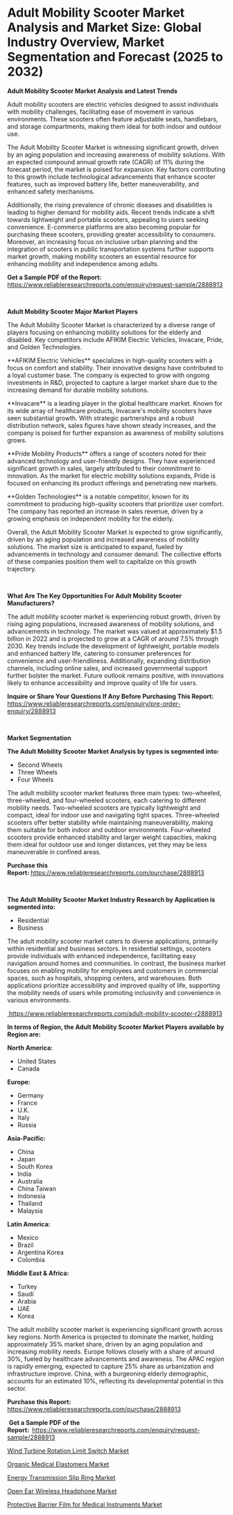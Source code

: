 <p><h1>Adult Mobility Scooter Market Analysis and Market Size: Global Industry Overview, Market Segmentation and Forecast (2025 to 2032)</h1></p><p><strong>Adult Mobility Scooter Market Analysis and Latest Trends</strong></p>
<p><p>Adult mobility scooters are electric vehicles designed to assist individuals with mobility challenges, facilitating ease of movement in various environments. These scooters often feature adjustable seats, handlebars, and storage compartments, making them ideal for both indoor and outdoor use.</p><p>The Adult Mobility Scooter Market is witnessing significant growth, driven by an aging population and increasing awareness of mobility solutions. With an expected compound annual growth rate (CAGR) of 11% during the forecast period, the market is poised for expansion. Key factors contributing to this growth include technological advancements that enhance scooter features, such as improved battery life, better maneuverability, and enhanced safety mechanisms.</p><p>Additionally, the rising prevalence of chronic diseases and disabilities is leading to higher demand for mobility aids. Recent trends indicate a shift towards lightweight and portable scooters, appealing to users seeking convenience. E-commerce platforms are also becoming popular for purchasing these scooters, providing greater accessibility to consumers. Moreover, an increasing focus on inclusive urban planning and the integration of scooters in public transportation systems further supports market growth, making mobility scooters an essential resource for enhancing mobility and independence among adults.</p></p>
<p><strong>Get a Sample PDF of the Report:&nbsp;</strong> <a href="https://www.reliableresearchreports.com/enquiry/request-sample/2888913?utm_campaign=10&utm_medium=2&utm_source=Github&utm_content=ia&utm_term=14032025&utm_id=adult-mobility-scooter">https://www.reliableresearchreports.com/enquiry/request-sample/2888913</a></p>
<p>&nbsp;</p>
<p><strong>Adult Mobility Scooter Major Market Players</strong></p>
<p><p>The Adult Mobility Scooter Market is characterized by a diverse range of players focusing on enhancing mobility solutions for the elderly and disabled. Key competitors include AFIKIM Electric Vehicles, Invacare, Pride, and Golden Technologies.</p><p>**AFIKIM Electric Vehicles** specializes in high-quality scooters with a focus on comfort and stability. Their innovative designs have contributed to a loyal customer base. The company is expected to grow with ongoing investments in R&D, projected to capture a larger market share due to the increasing demand for durable mobility solutions.</p><p>**Invacare** is a leading player in the global healthcare market. Known for its wide array of healthcare products, Invacare's mobility scooters have seen substantial growth. With strategic partnerships and a robust distribution network, sales figures have shown steady increases, and the company is poised for further expansion as awareness of mobility solutions grows.</p><p>**Pride Mobility Products** offers a range of scooters noted for their advanced technology and user-friendly designs. They have experienced significant growth in sales, largely attributed to their commitment to innovation. As the market for electric mobility solutions expands, Pride is focused on enhancing its product offerings and penetrating new markets.</p><p>**Golden Technologies** is a notable competitor, known for its commitment to producing high-quality scooters that prioritize user comfort. The company has reported an increase in sales revenue, driven by a growing emphasis on independent mobility for the elderly.</p><p>Overall, the Adult Mobility Scooter Market is expected to grow significantly, driven by an aging population and increased awareness of mobility solutions. The market size is anticipated to expand, fueled by advancements in technology and consumer demand. The collective efforts of these companies position them well to capitalize on this growth trajectory.</p></p>
<p>&nbsp;</p>
<p><strong>What Are The Key Opportunities For Adult Mobility Scooter Manufacturers?</strong></p>
<p><p>The adult mobility scooter market is experiencing robust growth, driven by rising aging populations, increased awareness of mobility solutions, and advancements in technology. The market was valued at approximately $1.5 billion in 2022 and is projected to grow at a CAGR of around 7.5% through 2030. Key trends include the development of lightweight, portable models and enhanced battery life, catering to consumer preferences for convenience and user-friendliness. Additionally, expanding distribution channels, including online sales, and increased governmental support further bolster the market. Future outlook remains positive, with innovations likely to enhance accessibility and improve quality of life for users.</p></p>
<p><strong>Inquire or Share Your Questions If Any Before Purchasing This Report:</strong> <a href="https://www.reliableresearchreports.com/enquiry/pre-order-enquiry/2888913?utm_campaign=10&utm_medium=2&utm_source=Github&utm_content=ia&utm_term=14032025&utm_id=adult-mobility-scooter">https://www.reliableresearchreports.com/enquiry/pre-order-enquiry/2888913</a></p>
<p>&nbsp;</p>
<p><strong>Market Segmentation</strong></p>
<p><strong>The Adult Mobility Scooter Market Analysis by types is segmented into:</strong></p>
<p><ul><li>Second Wheels</li><li>Three Wheels</li><li>Four Wheels</li></ul></p>
<p><p>The adult mobility scooter market features three main types: two-wheeled, three-wheeled, and four-wheeled scooters, each catering to different mobility needs. Two-wheeled scooters are typically lightweight and compact, ideal for indoor use and navigating tight spaces. Three-wheeled scooters offer better stability while maintaining maneuverability, making them suitable for both indoor and outdoor environments. Four-wheeled scooters provide enhanced stability and larger weight capacities, making them ideal for outdoor use and longer distances, yet they may be less maneuverable in confined areas.</p></p>
<p><strong>Purchase this Report:&nbsp;</strong><a href="https://www.reliableresearchreports.com/purchase/2888913?utm_campaign=10&utm_medium=2&utm_source=Github&utm_content=ia&utm_term=14032025&utm_id=adult-mobility-scooter">https://www.reliableresearchreports.com/purchase/2888913</a></p>
<p>&nbsp;</p>
<p><strong>The Adult Mobility Scooter Market Industry Research by Application is segmented into:</strong></p>
<p><ul><li>Residential</li><li>Business</li></ul></p>
<p><p>The adult mobility scooter market caters to diverse applications, primarily within residential and business sectors. In residential settings, scooters provide individuals with enhanced independence, facilitating easy navigation around homes and communities. In contrast, the business market focuses on enabling mobility for employees and customers in commercial spaces, such as hospitals, shopping centers, and warehouses. Both applications prioritize accessibility and improved quality of life, supporting the mobility needs of users while promoting inclusivity and convenience in various environments.</p></p>
<p><a href="https://www.reliableresearchreports.com/adult-mobility-scooter-r2888913?utm_campaign=10&utm_medium=2&utm_source=Github&utm_content=ia&utm_term=14032025&utm_id=adult-mobility-scooter">&nbsp;https://www.reliableresearchreports.com/adult-mobility-scooter-r2888913</a></p>
<p><strong>In terms of Region, the Adult Mobility Scooter Market Players available by Region are:</strong></p>
<p>
    <p> <strong> North America: </strong>
        <ul>
            <li>United States</li>
            <li>Canada</li>
        </ul>
        </p> 
    <p> <strong> Europe: </strong>
        <ul>
            <li>Germany</li>
            <li>France</li>
            <li>U.K.</li>
            <li>Italy</li>
            <li>Russia</li>
        </ul>
        </p> 
    <p> <strong> Asia-Pacific: </strong>
        <ul>
            <li>China</li>
            <li>Japan</li>
            <li>South Korea</li>
            <li>India</li>
            <li>Australia</li>
            <li>China Taiwan</li>
            <li>Indonesia</li>
            <li>Thailand</li>
            <li>Malaysia</li>
        </ul>
        </p> 
    <p> <strong> Latin America: </strong>
        <ul>
            <li>Mexico</li>
            <li>Brazil</li>
            <li>Argentina Korea</li>
            <li>Colombia</li>
        </ul>
        </p> 
    <p> <strong> Middle East & Africa: </strong>
        <ul>
            <li>Turkey</li>
            <li>Saudi</li>
            <li>Arabia</li>
            <li>UAE</li>
            <li>Korea</li>
        </ul>
    </p>
    </p>
<p><p>The adult mobility scooter market is experiencing significant growth across key regions. North America is projected to dominate the market, holding approximately 35% market share, driven by an aging population and increasing mobility needs. Europe follows closely with a share of around 30%, fueled by healthcare advancements and awareness. The APAC region is rapidly emerging, expected to capture 25% share as urbanization and infrastructure improve. China, with a burgeoning elderly demographic, accounts for an estimated 10%, reflecting its developmental potential in this sector.</p></p>
<p><strong>Purchase this Report: </strong><a href="https://www.reliableresearchreports.com/purchase/2888913?utm_campaign=10&utm_medium=2&utm_source=Github&utm_content=ia&utm_term=14032025&utm_id=adult-mobility-scooter">https://www.reliableresearchreports.com/purchase/2888913</a></p>
<p>&nbsp;<strong>Get a Sample PDF of the Report:&nbsp;&nbsp;</strong><a href="https://www.reliableresearchreports.com/enquiry/request-sample/2888913?utm_campaign=10&utm_medium=2&utm_source=Github&utm_content=ia&utm_term=14032025&utm_id=adult-mobility-scooter">https://www.reliableresearchreports.com/enquiry/request-sample/2888913</a></p>
<p><strong></strong></p>
<p><p><a href="https://github.com/guzasbahsas/Market-Research-Report-List-1/blob/main/wind-turbine-rotation-limit-switch-market.md?utm_campaign=10&utm_medium=2&utm_source=Github&utm_content=ia&utm_term=14032025&utm_id=adult-mobility-scooter">Wind Turbine Rotation Limit Switch Market</a></p><p><a href="https://github.com/nagateyisu29/Market-Research-Report-List-1/blob/main/organic-medical-elastomers-market.md?utm_campaign=10&utm_medium=2&utm_source=Github&utm_content=ia&utm_term=14032025&utm_id=adult-mobility-scooter">Organic Medical Elastomers Market</a></p><p><a href="https://github.com/steegwajma22/Market-Research-Report-List-1/blob/main/energy-transmission-slip-ring-market.md?utm_campaign=10&utm_medium=2&utm_source=Github&utm_content=ia&utm_term=14032025&utm_id=adult-mobility-scooter">Energy Transmission Slip Ring Market</a></p><p><a href="https://github.com/rokiahgrendy/Market-Research-Report-List-1/blob/main/open-ear-wireless-headphone-market.md?utm_campaign=10&utm_medium=2&utm_source=Github&utm_content=ia&utm_term=14032025&utm_id=adult-mobility-scooter">Open Ear Wireless Headphone Market</a></p><p><a href="https://github.com/weisonmanych/Market-Research-Report-List-1/blob/main/protective-barrier-film-for-medical-instruments-market.md?utm_campaign=10&utm_medium=2&utm_source=Github&utm_content=ia&utm_term=14032025&utm_id=adult-mobility-scooter">Protective Barrier Film for Medical Instruments Market</a></p></p>